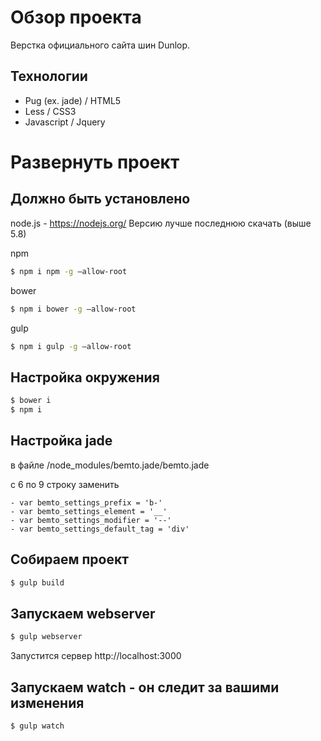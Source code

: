 # Обзор проекта
Верстка официального сайта шин Dunlop.

## Технологии
- Pug (ex. jade) / HTML5
- Less / CSS3
- Javascript / Jquery

# Развернуть проект

## Должно быть установлено ##

node.js - https://nodejs.org/ Версию лучше последнюю скачать (выше 5.8)

npm

```bash
$ npm i npm -g —allow-root
```

bower

```bash
$ npm i bower -g —allow-root
```

gulp

```bash
$ npm i gulp -g —allow-root
```

## Настройка окружения ###

```bash
$ bower i
$ npm i
```

## Настройка jade ###

в файле /node_modules/bemto.jade/bemto.jade

с 6 по 9 строку заменить 

```
- var bemto_settings_prefix = 'b-'
- var bemto_settings_element = '__'
- var bemto_settings_modifier = '--'
- var bemto_settings_default_tag = 'div'
```

## Собираем проект ###

```bash
$ gulp build
```

## Запускаем webserver ###

```bash
$ gulp webserver
```

Запустится сервер http://localhost:3000

## Запускаем watch - он следит за вашими изменения ###

```bash
$ gulp watch
```